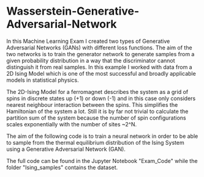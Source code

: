 # Wasserstein-Generative-Adversarial-Network
In this Machine Learning Exam I created two types of Generative Adversarial Networks (GANs) with different loss functions. The aim of the two networks is to train the generator network to generate samples from a given probability distribution in a way that the discriminator cannot distinguish it from real samples. In this example I worked with data from a 2D Ising Model which is one of the most successful and broadly applicable models in statistical physics.  

The 2D-Ising Model for a ferromagnet describes the system as a grid of spins in discrete states up (+1) or down (-1) and in this case only considers nearest neighbour interaction between the spins. This simplifies the Hamiltonian of the system a lot. Still it is by far not trivial to calculate the partition sum of the system because the number of spin configurations scales exponentially with the number of sites ~2^N. 

The aim of the following code is to train a neural network in order to be able to sample from the thermal equilibrium distribution of the Ising System using a Generative Adversarial Network (GAN).   

The full code can be found in the Jupyter Notebook "Exam_Code" while the folder "Ising_samples" contains the dataset.
